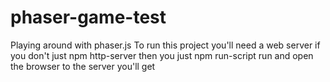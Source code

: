 # phaser-game-test
Playing around with phaser.js
To run this project you'll need a web server
if you don't just npm http-server
then you just npm run-script run and open the browser to
the server you'll get
